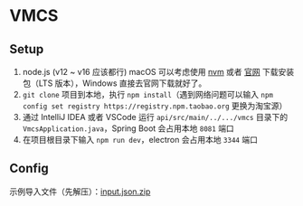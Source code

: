 # VMCS

## Setup

1. node.js (v12 ~ v16 应该都行)
  macOS 可以考虑使用 [nvm](https://github.com/nvm-sh/nvm#installing-and-updating) 或者 [官网](https://nodejs.org/en/) 下载安装包（LTS 版本），Windows 直接去官网下载就好了。
2. `git clone` 项目到本地，执行 `npm install`（遇到网络问题可以输入 `npm config set registry https://registry.npm.taobao.org` 更换为淘宝源）
3. 通过 IntelliJ IDEA 或者 VSCode 运行 `api/src/main/../.../vmcs` 目录下的 `VmcsApplication.java`，Spring Boot 会占用本地 `8081` 端口
4. 在项目根目录下输入 `npm run dev`，electron 会占用本地 `3344` 端口

## Config

示例导入文件（先解压）：[input.json.zip](https://github.com/nus-star6ucks/app/files/8928922/input.json.zip)
